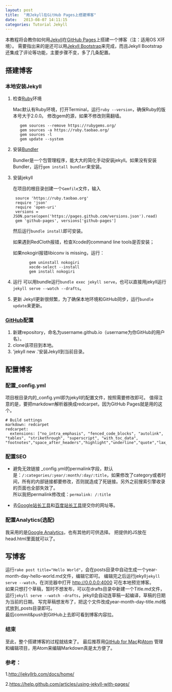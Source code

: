 ```yaml
---
layout: post
title:  "用Jekyll在GitHub Pages上搭建博客"
date:   2013-08-07 14:11:15
categories: Tutorial Jekyll
---
```


本教程将会教你如何用[Jekyll](http://jekyllrb.com)在[GitHub Pages](https://pages.github.com/)上搭建一个博客（注：适用OS X环境）。
需要指出来的是还可以用[Jekyll Bootstrap](http://jekyllbootstrap.com/)来完成，而且Jekyll Bootstrap还集成了评论等功能，主要步骤不变，多了几条配置。

## 搭建博客  

### 本地安装Jekyll  
1. 检查[Ruby](https://www.ruby-lang.org/zh_cn/)环境

      Mac默认有Ruby环境，打开Terminal，运行`ruby --version`，确保Ruby的版本号大于2.0.0。
      修改gem的源，如果不修改则需翻墙。

          gem sources --remove https://rubygems.org/  
          gem sources -a https://ruby.taobao.org/  
          gem sources -l
          gem update --system  

2. 安装[Bundler](http://bundler.io/)

      Bundler是一个包管理程序，能大大的简化手动安装jekyll。如果没有安装Bundler，运行`gem install bundler`来安装。

3. 安装jekyll

      在项目的根目录创建一个`Gemfile`文件，输入

        source 'https://ruby.taobao.org'
        require 'json'
        require 'open-uri'
        versions = JSON.parse(open('https://pages.github.com/versions.json').read)
        gem 'github-pages', versions['github-pages']

    然后运行`bundle install`即可安装。

    如果遇到RedCloth报错，检查Xcode的command line tools是否安装；

    如果nokogiri报错libiconv is missing，运行：

              gem uninstall nokogiri  
              xocde-select --install  
              gem install nokogiri  

4. 运行
    可以用bundle运行`bundle exec jekyll serve`，也可以直接用jekyll运行`jekyll serve --watch --drafts`。

5. 更新
    Jekyll更新很频繁，为了确保本地环境和GitHub同步，运行`bundle update`来更新。

### [GitHub](https://github.com/)配置
1.  新建repository，命名为username.github.io（username为你GitHub的用户名）。
2.  clone该项目到本地。
3.  'jekyll new .'安装Jekyll到当前目录。

## 配置博客

### 配置_config.yml
项目根目录内的_config.yml即为jekyll的配置文件，按照需要修改即可。
值得注意的是，要把markdown解析器换成redcarpet，因为GitHub Pages就是用的这个。

```
# Build settings
markdown: redcarpet
redcarpet:
  extensions: ["no_intra_emphasis", "fenced_code_blocks", "autolink", "tables", "strikethrough", "superscript", "with_toc_data", "footnotes","space_after_headers","highlight","underline","quote","lax_spacing"]

```

### 配置SEO
- 避免无效链接
_config.yml的permalink字段，默认是：`/:categories/:year/:month/:day/:title`，如果修改了category或者时间，所有的内部链接都要修改，否则就造成了死链接。另外之前搜索引擎收录的页面也全部失效了。  
所以我把permalink修改成：`permalink: /:title`  

- 去[Google站长工具](http://www.google.com/webmasters/)和[百度站长工具](http://zhanzhang.baidu.com/)提交你的网址等。

### 配置Analytics(选配)
我采用的是[Google Analytics](https://www.google.com/analytics/)，也有其他的可供选择。
把提供的JS放在head.html里面就可以了。

## 写博客
运行`rake post title="Hello World"`，会在posts目录中自动生成一个year-month-day-hello-world.md文件，编辑它即可。
编辑完之后运行jekyll`jekyll serve --watch`，在浏览器中打开 http://0.0.0.0:4000 可在本地预览博客。  
如果只想打个草稿，暂时不想发布，可以在drafts目录中新建一个Title.md文件，运行`jekyll serve --watch -drafts`，jekyll会自动连草稿一起编译，草稿的日期为当前的日期。
写完草稿想发布了，把这个文件改成year-month-day-title.md格式放到_posts目录即可。  
最后commit&push到GitHub上去即可看到博客内容拉。

### 结束
至此，整个搭建博客的过程就结束了。
最后推荐用[GitHub for Mac](https://mac.github.com/)和[Atom](https://www.atom.io/)
管理和编辑项目，用Atom来编辑Markdown真是太方便了。

### 参考：
1.http://jekyllrb.com/docs/home/

2.https://help.github.com/articles/using-jekyll-with-pages/
